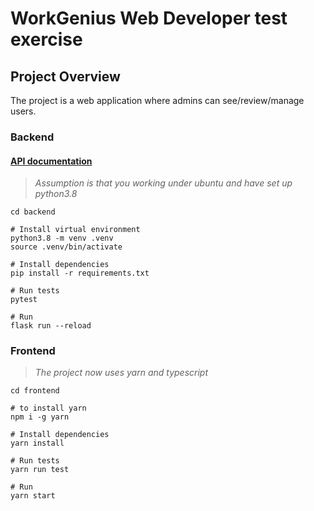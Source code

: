 # WorkGenius Web Developer test exercise

## Project Overview

The project is a web application where admins can see/review/manage users.

### Backend

#### [API documentation](https://github.com/kaammii/webdev_exercise/tree/main/backend#api-documentation)

> _Assumption is that you working under ubuntu and have set up python3.8_

```shell
cd backend

# Install virtual environment
python3.8 -m venv .venv
source .venv/bin/activate

# Install dependencies
pip install -r requirements.txt

# Run tests
pytest

# Run
flask run --reload
```

### Frontend

> _The project now uses yarn and typescript_

```shell
cd frontend

# to install yarn
npm i -g yarn

# Install dependencies
yarn install

# Run tests
yarn run test

# Run
yarn start
```
